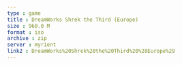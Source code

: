 ```yaml
---
type : game
title : DreamWorks Shrek the Third (Europe)
size : 960.0 M
format : iso
archive : zip
server : myrient
link2 : DreamWorks%20Shrek%20the%20Third%20%28Europe%29
---
```

